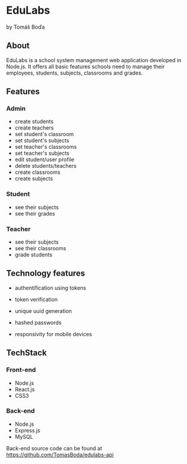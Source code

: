 # EduLabs
by Tomáš Boďa

## About
EduLabs is a school system management web application developed in Node.js. It offers all basic features schools need to manage their employees, students, subjects, classrooms and grades.

## Features

### Admin
- create students
- create teachers
- set student's classroom
- set student's subjects
- set teacher's classrooms
- set teacher's subjects
- edit student/user profile
- delete students/teachers
- create classrooms
- create subjects

### Student
- see their subjects
- see their grades

### Teacher
- see their subjects
- see their classrooms
- grade students

## Technology features
- authentification using tokens
- token verification
- unique uuid generation
- hashed passwords

- responsivity for mobile devices

## TechStack

### Front-end
- Node.js
- React.js
- CSS3

### Back-end
- Node.js
- Express.js
- MySQL


Back-end source code can be found at https://github.com/TomasBoda/edulabs-api
